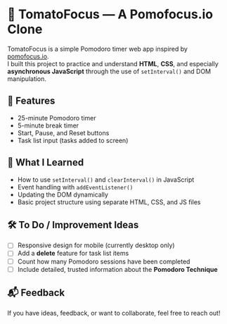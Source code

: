 # 🍅 TomatoFocus — A Pomofocus.io Clone

TomatoFocus is a simple Pomodoro timer web app inspired by [pomofocus.io](https://pomofocus.io).  
I built this project to practice and understand **HTML**, **CSS**, and especially **asynchronous JavaScript** through the use of `setInterval()` and DOM manipulation.

## 🚀 Features

- 25-minute Pomodoro timer
- 5-minute break timer
- Start, Pause, and Reset buttons
- Task list input (tasks added to screen)

## 🧠 What I Learned

- How to use `setInterval()` and `clearInterval()` in JavaScript
- Event handling with `addEventListener()`
- Updating the DOM dynamically
- Basic project structure using separate HTML, CSS, and JS files

## 🛠️ To Do / Improvement Ideas

- [ ] Responsive design for mobile (currently desktop only)
- [ ] Add a **delete** feature for task list items
- [ ] Count how many Pomodoro sessions have been completed
- [ ] Include detailed, trusted information about the **Pomodoro Technique**

## 📬 Feedback

If you have ideas, feedback, or want to collaborate, feel free to reach out!
